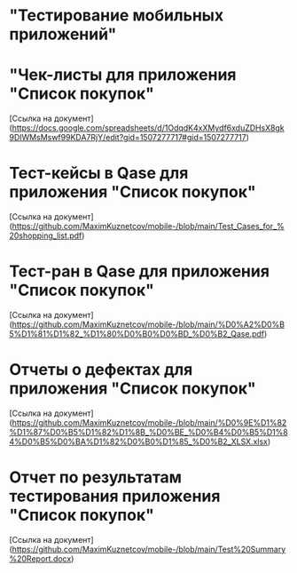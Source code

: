 # "Тестирование мобильных приложений"

# "Чек-листы для приложения "Список покупок"
[Ссылка на документ] (https://docs.google.com/spreadsheets/d/1OdqdK4xXMydf6xduZDHsX8gk9DIWMsMswf99KDA7RjY/edit?gid=1507277717#gid=1507277717)
# Тест-кейсы в Qase для приложения "Список покупок"
[Ссылка на документ] (https://github.com/MaximKuznetcov/mobile-/blob/main/Test_Cases_for_%20shopping_list.pdf)
# Тест-ран в Qase для приложения "Список покупок"
[Ссылка на документ] (https://github.com/MaximKuznetcov/mobile-/blob/main/%D0%A2%D0%B5%D1%81%D1%82_%D1%80%D0%B0%D0%BD_%D0%B2_Qase.pdf)
# Отчеты о дефектах для приложения "Список покупок"
[Ссылка на документ] (https://github.com/MaximKuznetcov/mobile-/blob/main/%D0%9E%D1%82%D1%87%D0%B5%D1%82%D1%8B_%D0%BE_%D0%B4%D0%B5%D1%84%D0%B5%D0%BA%D1%82%D0%B0%D1%85_%D0%B2_XLSX.xlsx)
# Отчет по результатам тестирования приложения "Список покупок"
[Ссылка на документ] (https://github.com/MaximKuznetcov/mobile-/blob/main/Test%20Summary%20Report.docx)
